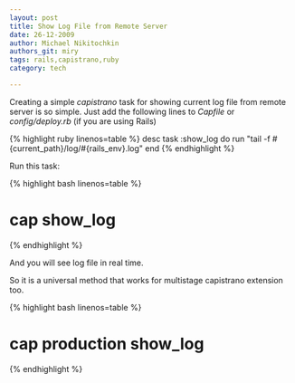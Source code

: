 ```yaml
---
layout: post
title: Show Log File from Remote Server
date: 26-12-2009
author: Michael Nikitochkin
authors_git: miry
tags: rails,capistrano,ruby
category: tech

---
```


Creating a simple *capistrano* task for showing current log file from remote server is so simple. Just add the following  lines to *Capfile* or *config/deploy.rb* (if you are using Rails)

{% highlight ruby linenos=table %}
desc
task :show_log do
  run "tail -f #{current_path}/log/#{rails_env}.log"
end
{% endhighlight %}

<!--cut-->

Run this task:

{% highlight bash linenos=table %}
# cap show_log
{% endhighlight %}

And you will see log file in real time.

So it is a universal method that works for multistage capistrano extension too.

{% highlight bash linenos=table %}
# cap production show_log
{% endhighlight %}
